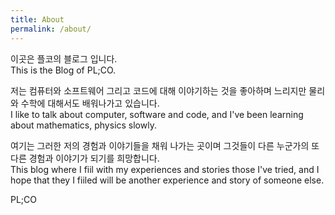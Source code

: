 ```yaml
---
title: About
permalink: /about/
---
```


이곳은 플코의 블로그 입니다.  
This is the Blog of PL;CO.

저는 컴퓨터와 소프트웨어 그리고 코드에 대해 이야기하는 것을 좋아하며 느리지만 물리와 수학에 대해서도 배워나가고 있습니다.  
I like to talk about computer, software and code, and I've been learning about mathematics, physics slowly.

여기는 그러한 저의 경험과 이야기들을 채워 나가는 곳이며 그것들이 다른 누군가의 또 다른 경험과 이야기가 되기를 희망합니다.  
This blog where I fiil with my experiences and stories those I've tried, and I hope that they I fiiled will be another experience and story of someone else.


PL;CO
